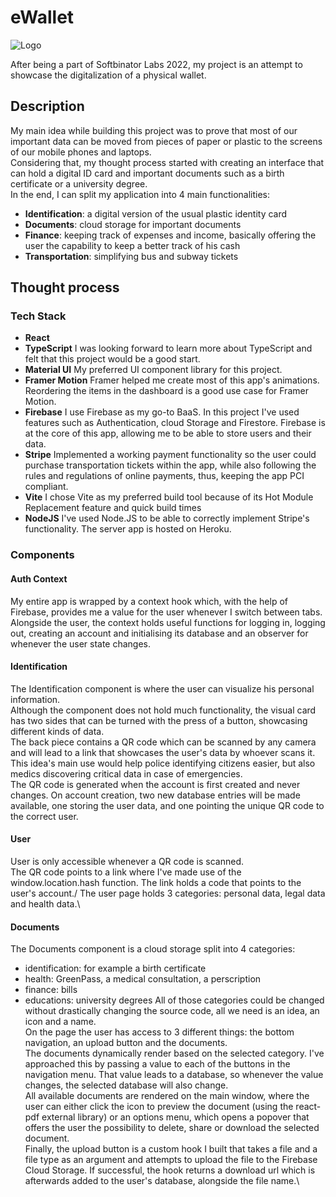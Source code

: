 # eWallet

![Logo](https://firebasestorage.googleapis.com/v0/b/digitalizing-public-services.appspot.com/o/icon.svg?alt=media&token=93b43e86-ae94-4bbe-a972-9432ed93f73c)

After being a part of Softbinator Labs 2022, my project is an attempt to showcase the digitalization of a physical wallet.

## Description

My main idea while building this project was to prove that most of our important data can be moved from pieces of paper or plastic to the screens of our mobile phones and laptops.\
Considering that, my thought process started with creating an interface that can hold a digital ID card and important documents such as a birth certificate or a university degree.\
In the end, I can split my application into 4 main functionalities:
- **Identification**: a digital version of the usual plastic identity card
- **Documents**: cloud storage for important documents
- **Finance**: keeping track of expenses and income, basically offering the user the capability to keep a better track of his cash
- **Transportation**: simplifying bus and subway tickets

## Thought process


### Tech Stack
- **React** 
- **TypeScript** I was looking forward to learn more about TypeScript and felt that this project would be a good start.
- **Material UI** My preferred UI component library for this project. 
- **Framer Motion** Framer helped me create most of this app's animations. Reordering the items in the dashboard is a good use case for Framer Motion.
- **Firebase** I use Firebase as my go-to BaaS. In this project I've used features such as Authentication, cloud Storage and Firestore. Firebase is at the core of this app, allowing me to be able to store users and their data.
- **Stripe** Implemented a working payment functionality so the user could purchase transportation tickets within the app, while also following the rules and regulations of online payments, thus, keeping the app PCI compliant.
- **Vite** I chose Vite as my preferred build tool because of its Hot Module Replacement feature and quick build times
- **NodeJS** I've used Node.JS to be able to correctly implement Stripe's functionality. The server app is hosted on Heroku.

### Components 

#### Auth Context
My entire app is wrapped by a context hook which, with the help of Firebase, provides me a value for the user whenever I switch between tabs.\
Alongside the user, the context holds useful functions for logging in, logging out, creating an account and initialising its database and an observer for whenever the user state changes.

#### Identification 
The Identification component is where the user can visualize his personal information.\
Although the component does not hold much functionality, the visual card has two sides that can be turned with the press of a button, showcasing different kinds of data.\
The back piece contains a QR code which can be scanned by any camera and will lead to a link that showcases the user's data by whoever scans it.\
This idea's main use would help police identifying citizens easier, but also medics discovering critical data in case of emergencies.\
The QR code is generated when the account is first created and never changes. On account creation, two new database entries will be made available, one storing the user data, and one pointing the unique QR code to the correct user.

#### User
User is only accessible whenever a QR code is scanned.\
The QR code points to a link where I've made use of the window.location.hash function. The link holds a code that points to the user's account./
The user page holds 3 categories: personal data, legal data and health data.\

#### Documents
The Documents component is a cloud storage split into 4 categories:
- identification: for example a birth certificate
- health: GreenPass, a medical consultation, a perscription
- finance: bills
- educations: university degrees
All of those categories could be changed without drastically changing the source code, all we need is an idea, an icon and a name.\
On the page the user has access to 3 different things: the bottom navigation, an upload button and the documents.\
The documents dynamically render based on the selected category. I've approached this by passing a value to each of the buttons in the navigation menu. That value leads to a database, so whenever the value changes, the selected database will also change. \
All available documents are rendered on the main window, where the user can either click the icon to preview the document (using the react-pdf external library) or an options menu, which opens a popover that offers the user the possibility to delete, share or download the selected document.\
Finally, the upload button is a custom hook I built that takes a file and a file type as an argument and attempts to upload the file to the Firebase Cloud Storage. If successful, the hook returns a download url which is afterwards added to the user's database, alongside the file name.\
